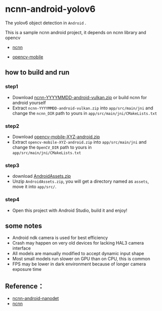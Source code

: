 # ncnn-android-yolov6

The yolov6 object detection in `Android` .

This is a sample ncnn android project, it depends on ncnn library and opencv

- [ncnn](https://github.com/Tencent/ncnn)

- [opencv-mobile](https://github.com/nihui/opencv-mobile)


## how to build and run
### step1

* Download [ncnn-YYYYMMDD-android-vulkan.zip](https://github.com/Tencent/ncnn/releases) or build ncnn for android yourself
* Extract `ncnn-YYYYMMDD-android-vulkan.zip` into `app/src/main/jni` and change the `ncnn_DIR` path to yours in `app/src/main/jni/CMakeLists.txt`

### step2

* Download [opencv-mobile-XYZ-android.zip](https://github.com/nihui/opencv-mobile)
* Extract `opencv-mobile-XYZ-android.zip` into `app/src/main/jni` and change the `OpenCV_DIR` path to yours in `app/src/main/jni/CMakeLists.txt`

### step3
* download [AndroidAssets.zip
](https://github.com/meituan/YOLOv6/releases/download/0.4.0/AndroidAssets.zip)
* Unzip `AndroidAssets.zip`, you will get a directory named as `assets`, move it
into `app/src/`.

### step4
* Open this project with Android Studio, build it and enjoy!

## some notes
* Android ndk camera is used for best efficiency
* Crash may happen on very old devices for lacking HAL3 camera interface
* All models are manually modified to accept dynamic input shape
* Most small models run slower on GPU than on CPU, this is common
* FPS may be lower in dark environment because of longer camera exposure time

## Reference：  
- [ncnn-android-nanodet](https://github.com/nihui/ncnn-android-nanodet)
- [ncnn](https://github.com/Tencent/ncnn)
